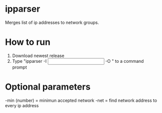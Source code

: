 # ipparser

  Merges list of ip addresses to network groups.

# How to run

  1. Download newest release
  2. Type "ipparser -I <input text file> -O <output text file> <optional parameters>" to a command prompt

# Optional parameters
  
  -min (number) = minimun accepted network
  -net = find network address to every ip address 
  
